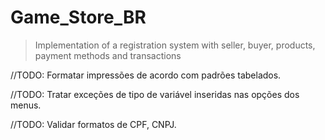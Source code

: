 # Game_Store_BR

> Implementation of a registration system with seller, buyer, products,  payment methods and transactions

//TODO: Formatar impressões de acordo com padrões tabelados.

//TODO: Tratar exceções de tipo de variável inseridas nas opções dos menus.

//TODO: Validar formatos de CPF, CNPJ.

